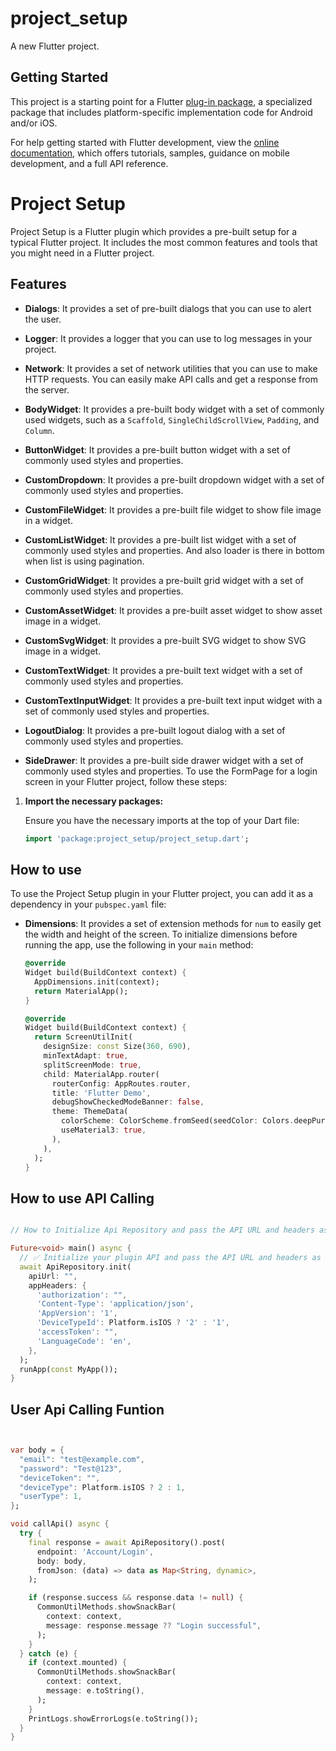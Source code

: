 # project_setup

A new Flutter project.

## Getting Started

This project is a starting point for a Flutter
[plug-in package](https://flutter.dev/to/develop-plugins),
a specialized package that includes platform-specific implementation code for
Android and/or iOS.

For help getting started with Flutter development, view the
[online documentation](https://docs.flutter.dev), which offers tutorials,
samples, guidance on mobile development, and a full API reference.

# Project Setup

Project Setup is a Flutter plugin which provides a pre-built setup for a typical Flutter project. It includes the most common features and tools that you might need in a Flutter project.

## Features

- **Dialogs**: It provides a set of pre-built dialogs that you can use to alert the user.
- **Logger**: It provides a logger that you can use to log messages in your project.
- **Network**: It provides a set of network utilities that you can use to make HTTP requests. You can easily make API calls and get a response from the server.

- **BodyWidget**: It provides a pre-built body widget with a set of commonly used widgets, such as a `Scaffold`, `SingleChildScrollView`, `Padding`, and `Column`.
- **ButtonWidget**: It provides a pre-built button widget with a set of commonly used styles and properties.
- **CustomDropdown**: It provides a pre-built dropdown widget with a set of commonly used styles and properties.
- **CustomFileWidget**: It provides a pre-built file widget to show file image in a widget.
- **CustomListWidget**: It provides a pre-built list widget with a set of commonly used styles and properties. And also loader is there in bottom when list is using pagination.
- **CustomGridWidget**: It provides a pre-built grid widget with a set of commonly used styles and properties.
- **CustomAssetWidget**: It provides a pre-built asset widget to show asset image in a widget.
- **CustomSvgWidget**: It provides a pre-built SVG widget to show SVG image in a widget.
- **CustomTextWidget**: It provides a pre-built text widget with a set of commonly used styles and properties.
- **CustomTextInputWidget**: It provides a pre-built text input widget with a set of commonly used styles and properties.
- **LogoutDialog**: It provides a pre-built logout dialog with a set of commonly used styles and properties.
- **SideDrawer**: It provides a pre-built side drawer widget with a set of commonly used styles and properties.
To use the FormPage for a login screen in your Flutter project, follow these steps:

1. **Import the necessary packages:**

   Ensure you have the necessary imports at the top of your Dart file:

   ```dart
   import 'package:project_setup/project_setup.dart';
   ```

## How to use

To use the Project Setup plugin in your Flutter project, you can add it as a dependency in your `pubspec.yaml` file:

- **Dimensions**: It provides a set of extension methods for `num` to easily get the width and height of the screen. 
  To initialize dimensions before running the app, use the following in your `main` method:

  ```dart
  @override
  Widget build(BuildContext context) { 
    AppDimensions.init(context);  
    return MaterialApp();
  }
  ```

  ```dart
  @override
  Widget build(BuildContext context) {
    return ScreenUtilInit(
      designSize: const Size(360, 690),
      minTextAdapt: true,
      splitScreenMode: true,
      child: MaterialApp.router(
        routerConfig: AppRoutes.router,
        title: 'Flutter Demo',
        debugShowCheckedModeBanner: false,
        theme: ThemeData(
          colorScheme: ColorScheme.fromSeed(seedColor: Colors.deepPurple),
          useMaterial3: true,
        ),
      ),
    );
  }
  ```
 

## How to use API Calling

```Dart

// How to Initialize Api Repository and pass the API URL and headers as project

Future<void> main() async {
  // ✅ Initialize your plugin API and pass the API URL and headers as project
  await ApiRepository.init(
    apiUrl: "",
    appHeaders: {
      'authorization': "",
      'Content-Type': 'application/json',
      'AppVersion': '1',
      'DeviceTypeId': Platform.isIOS ? '2' : '1',
      'accessToken': "",
      'LanguageCode': 'en',
    },
  );
  runApp(const MyApp());
}

```

## User Api Calling Funtion

```Dart


var body = {
  "email": "test@example.com",
  "password": "Test@123",
  "deviceToken": "",
  "deviceType": Platform.isIOS ? 2 : 1,
  "userType": 1,
};

void callApi() async {
  try {
    final response = await ApiRepository().post(
      endpoint: 'Account/Login',
      body: body,
      fromJson: (data) => data as Map<String, dynamic>,
    );

    if (response.success && response.data != null) {
      CommonUtilMethods.showSnackBar(
        context: context,
        message: response.message ?? "Login successful",
      );
    }
  } catch (e) {
    if (context.mounted) {
      CommonUtilMethods.showSnackBar(
        context: context,
        message: e.toString(),
      );
    }
    PrintLogs.showErrorLogs(e.toString());
  }
}


```




